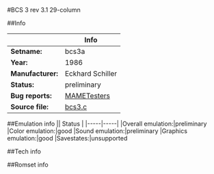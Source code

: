 #BCS 3 rev 3.1 29-column

##Info

||Info|
|-----|-----|
|**Setname:**|bcs3a
|**Year:**|1986
|**Manufacturer:**|Eckhard Schiller
|**Status:**|preliminary
|**Bug reports:**|[MAMETesters](http://mametesters.org/view_all_set.php?type=1&temporary=y&search=bcs3.c)
|**Source file:**|[bcs3.c](https://github.com/mamedev/mame/blob/master/src/mess/drivers/bcs3.c)

##Emulation info
|| Status |
|-----|-----|
|Overall emulation:|preliminary
|Color emulation:|good
|Sound emulation:|preliminary
|Graphics emulation:|good
|Savestates:|unsupported

##Tech info

##Romset info

<!--- START OF EDITED COMMENT DO NOT TOUCH TEXT ABOVE-->
